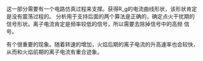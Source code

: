这一部分需要有一个电路仿真过程来支撑。获得R_g的电流曲线形状，该形状肯定是没有震荡过程的。
分析用于支持后面的两个算法是正确的，确定点火干扰期的信号形状。离子电流肯定是频率较低的信号，所以需要去除掉信号中的高频
信号。

有个很重要的现象。随着转速的增加，火焰后期的离子电流的升高速率也会较快，从而和火焰前期的离子电流有重合迹象。